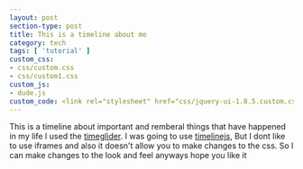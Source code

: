 ```yaml
---
layout: post
section-type: post
title: This is a timeline about me
category: tech
tags: [ 'tutorial' ]
custom_css:
- css/custom.css
- css/custom1.css
custom_js:
- dude.js
custom_code: <link rel="stylesheet" href="css/jquery-ui-1.8.5.custom.css" type="text/css"> <link rel="stylesheet" href="timeglider/Timeglider.css" type="text/css" media="screen" title="no title" charset="utf-8"> <link rel="stylesheet" href="docs-style.css" type="text/css" media="screen" title="no title" charset="utf-8"> <script type="text/javascript" src="https://use.typekit.com/hjz1sud.js"></script> <script type="text/javascript">try{Typekit.load();}catch(e){}</script> <script src="js/json2.js" type="text/javascript" charset="utf-8"></script> <script src="js/jquery-1.9.1.min.js" type="text/javascript" charset="utf-8"></script> <script src="js/jquery-ui-1.10.3.custom.min.js" type="text/javascript" charset="utf-8"></script> <script src="js/jquery.qtip.js" type="text/javascript" charset="utf-8"></script><script src="https://code.jquery.com/jquery-3.1.1.js" integrity="sha256-16cdPddA6VdVInumRGo6IbivbERE8p7CQR3HzTBuELA=" crossorigin="anonymous"></script>
---
```


This is a timeline about important and remberal things that have happened in my life I used the <a href="http://timeglider.com/widget/index.php">timeglider</a>. 
I was going to use <a href="https://timeline.knightlab.com">timelinejs</a>, But I dont like to use iframes and also it doesn't allow you to make changes to the css.
So I can make changes to the look and feel anyways hope you like it
<div id='demo-placement' style="clear:both;margin-top:18px;"></div>



<script src="js/underscore-min.js" type="text/javascript" charset="utf-8"></script>
<script src="js/backbone-min.js" type="text/javascript" charset="utf-8"></script>
<script src="js/jquery.tmpl.js" type="text/javascript" charset="utf-8"></script>
<script src="js/ba-debug.min.js" type="text/javascript" charset="utf-8"></script>
<script src="js/ba-tinyPubSub.js" type="text/javascript" charset="utf-8"></script>
<script src="js/jquery.mousewheel.js" type="text/javascript" charset="utf-8"></script>
<script src="js/jquery.ui.ipad.js" type="text/javascript" charset="utf-8"></script>
<script src="js/globalize.js" type="text/javascript" charset="utf-8"></script>			
<script src="timeglider/TG_Date.js" type="text/javascript" charset="utf-8"></script>
<script src="timeglider/TG_Org.js" type="text/javascript" charset="utf-8"></script>
<script src="timeglider/TG_Timeline.js" type="text/javascript" charset="utf-8"></script> 
<script src="timeglider/TG_TimelineView.js" type="text/javascript" charset="utf-8"></script>
<script src="timeglider/TG_Mediator.js" type="text/javascript" charset="utf-8"></script> 
<script src="timeglider/timeglider.timeline.widget.js" type="text/javascript"></script>
<script src="timeglider/timeglider.datepicker.js" type="text/javascript"></script>
<script src="js/jquery.jscrollpane.min.js" type="text/javascript"></script>

<script>
jQuery(document).ready(function(){
var tg1 = $("#demo-placement").timeline({
"timezone":"-07:00",
"icon_folder":"timeglider/icons/",
"min_zoom":20, 
"max_zoom":52, 
"show_centerline":true,
"data_source":"json/js_history.json",
"show_footer":true,
"constrain_to_data":true,
"display_zoom_level":true
});
})(jQuery);
</script>
